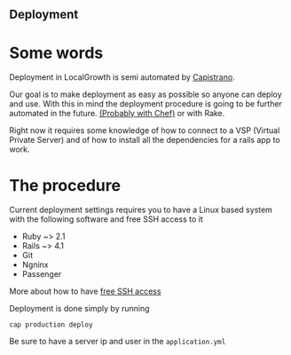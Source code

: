 ## Deployment

# Some words

  Deployment in LocalGrowth is semi automated by [Capistrano][capistrano].

  Our goal is to make deployment as easy as possible so anyone can deploy and use.
  With this in mind the deployment procedure is going to be further automated in the future.
  [(Probably with Chef)][chef] or with Rake.


  Right now it requires some knowledge of how to connect to a VSP (Virtual Private Server)
  and of how to install all the dependencies for a rails app to work.


# The procedure


Current deployment settings requires you to have a Linux based system with the following software 
and free SSH access to it
 
 * Ruby ~> 2.1
 * Rails ~> 4.1
 * Git
 * Ngninx 
 * Passenger

More about how to have [free SSH access][ssh-access]

Deployment is done simply by running

 `cap production deploy`

Be sure to have a server ip and user in the `application.yml`



[capistrano]: http://capistranorb.com/
[ssh-access]: http://capistranorb.com/documentation/getting-started/authentication-and-authorisation/
[chef]: http://www.getchef.com/

